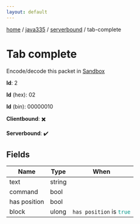```yaml
---
layout: default
---
```


[home](/)  /  [java335](/protocol/java335)  /  [serverbound](/protocol/java335/serverbound)  /  tab-complete

# Tab complete

Encode/decode this packet in [Sandbox](../../../sandbox/java335#Serverbound.TabComplete)

**Id**: 2

**Id** (hex): 02

**Id** (bin): 00000010

**Clientbound**: ✖️

**Serverbound**: ✔️

## Fields

Name | Type | When
---|---|:---:
text | string | 
command | bool | 
has position | bool | 
block | ulong | <code>has position</code> is <code><span style="color:#009688">true</span></code>
